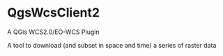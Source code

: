QgsWcsClient2
=============

A QGis WCS2.0/EO-WCS Plugin 

A tool to download (and subset in space and time) a series of raster data
